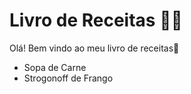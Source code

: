 # Livro de Receitas :man_cook:

Olá! Bem vindo ao meu livro de receitas:wave:

- Sopa de Carne
- Strogonoff de Frango